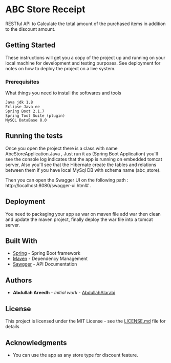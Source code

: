 # ABC Store Receipt

RESTful API to Calculate the total amount of the purchased items in addition to the discount amount. 

## Getting Started

These instructions will get you a copy of the project up and running on your local machine for development and testing purposes. See deployment for notes on how to deploy the project on a live system.

### Prerequisites

What things you need to install the softwares and tools

```
Java jdk 1.8 
Eclipse Java ee 
Spring Boot 2.1.7
Spring Tool Suite (plugin)
MySQL DataBase 8.0
```

## Running the tests

Once you open the project there is a class with name AbcStoreApplication.Java ,
Just run it as (Spring Boot Application) you'll see the console log indicates that the app is running on embedded tomcat server,
Also you'll see that the Hibernate create the tables and relations between them if you have local MySql DB with schema name (abc_store).

Then you can open the Swagger UI on the following path : http://localhost:8080/swagger-ui.html# .

## Deployment

You need to packaging your app as war on maven file add <packaging>war</packaging>
then clean and update the maven project, finally deploy the war file into a tomcat server. 

## Built With

* [Spring](http://https://spring.io) - Spring Boot framework
* [Maven](https://maven.apache.org/) - Dependency Management
* [Sawgger](https://swagger.io/) - API Documentation

## Authors

* **Abdullah Areedh** - *Initial work* - [AbdullahAlarabi](https://github.com/AbdullahAlarabi)

## License

This project is licensed under the MIT License - see the [LICENSE.md](LICENSE.md) file for details

## Acknowledgments

* You can use the app as any store type for discount feature.
